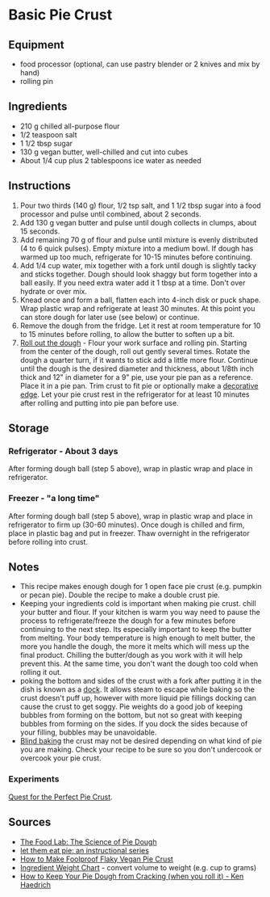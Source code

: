 # Basic Pie Crust


## Equipment
* food processor (optional, can use pastry blender or 2 knives and mix by hand)
* rolling pin


## Ingredients
* 210 g chilled all-purpose flour
* 1/2 teaspoon salt
* 1 1/2 tbsp sugar
* 130 g vegan butter, well-chilled and cut into cubes
* About 1/4 cup plus 2 tablespoons ice water as needed


## Instructions
1. Pour two thirds (140 g) flour, 1/2 tsp salt, and 1 1/2 tbsp sugar into a food processor and pulse until combined, about 2 seconds.
2. Add 130 g vegan butter and pulse until dough collects in clumps, about 15 seconds.
3. Add remaining 70 g of flour and pulse until mixture is evenly distributed (4 to 6 quick pulses). Empty mixture into a medium bowl. If dough has warmed up too much, refrigerate for 10-15 minutes before continuing.
4. Add 1/4 cup water, mix together with a fork until dough is slightly tacky and sticks together. Dough should look shaggy but form together into a ball easily. If you need extra water add it 1 tbsp at a time. Don't over hydrate or over mix.
5. Knead once and form a ball, flatten each into 4-inch disk or puck shape. Wrap plastic wrap and refrigerate at least 30 minutes. At this point you can store dough for later use (see below) or continue.
6. Remove the dough from the fridge. Let it rest at room temperature for 10 to 15 minutes before rolling, to allow the butter to soften up a bit.
7. [Roll out the dough](https://smittenkitchen.com/2008/11/pie-crust-103-rolling-and-crimping/) - Flour your work surface and rolling pin. Starting from the center of the dough, roll out gently several times. Rotate the dough a quarter turn, if it wants to stick add a little more flour. Continue until the dough is the desired diameter and thickness, about 1/8th inch thick and 12" in diameter for a 9" pie, use your pie pan as a reference. Place it in a pie pan. Trim crust to fit pie or optionally make a [decorative edge](http://www.recipetips.com/kitchen-tips/t--813/decorative-pie-crust-edges.asp). Let your pie crust rest in the refrigerator for at least 10 minutes after rolling and putting into pie pan before use.


## Storage

### Refrigerator - About 3 days
After forming dough ball (step 5 above), wrap in plastic wrap and place in refrigerator.


### Freezer - "a long time"
After forming dough ball (step 5 above), wrap in plastic wrap and place in refrigerator to firm up (30-60 minutes). Once dough is chilled and firm, place in plastic bag and put in freezer. Thaw overnight in the refrigerator before rolling into crust.


## Notes
* This recipe makes enough dough for 1 open face pie crust (e.g. pumpkin or pecan pie). Double the recipe to make a double crust pie.
* Keeping your ingredients cold is important when making pie crust. chill your butter and flour. If your kitchen is warm you way need to pause the process to refrigerate/freeze the dough for a few minutes before continuing to the next step. Its especially important to keep the butter from melting. Your body temperature is high enough to melt butter, the more you handle the dough, the more it melts which will mess up the final product. Chilling the butter/dough as you work with it will help prevent this. At the same time, you don't want the dough too cold when rolling it out.
* poking the bottom and sides of the crust with a fork after putting it in the dish is known as a [dock](https://www.thespruce.com/definition-of-dock-a-baking-term-480616). It allows steam to escape while baking so the crust doesn't puff up, however with more liquid pie fillings docking can cause the crust to get soggy. Pie weights do a good job of keeping bubbles from forming on the bottom, but not so great with keeping bubbles from forming on the sides. If you dock the sides because of your filling, bubbles may be unavoidable.
* [Blind baking](https://blog.kingarthurflour.com/2015/11/23/blind-bake-pie-crust/) the crust may not be desired depending on what kind of pie you are making. Check your recipe to be sure so you don't undercook or overcook your pie crust.

### Experiments
[Quest for the Perfect Pie Crust](../../3-projects/pie_crust_quest.md).


## Sources
* [The Food Lab: The Science of Pie Dough](http://sweets.seriouseats.com/2011/07/the-food-lab-the-science-of-pie-how-to-make-pie-crust-easy-recipe.html)
* [let them eat pie: an instructional series](http://www.thejoykitchen.com/ingredients-techniques/let-them-eat-pie-instructional-series)
* [How to Make Foolproof Flaky Vegan Pie Crust](https://namelymarly.com/how-to-make-foolproof-flaky-vegan-pie-crust/)
* [Ingredient Weight Chart](https://www.kingarthurflour.com/learn/ingredient-weight-chart.html) - convert volume to weight (e.g. cup to grams)
* [How to Keep Your Pie Dough from Cracking (when you roll it) - Ken Haedrich](http://thepieacademy.com/how-to-keep-your-pie-dough-from-cracking-when-you-roll-it-video-lesson/)
